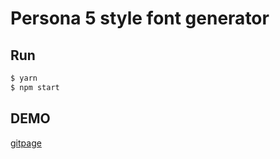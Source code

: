 # Persona 5 style font generator

## Run

```bash
$ yarn
$ npm start
```

## DEMO

[gitpage](https://lzxhahaha.github.io/persona5/)
